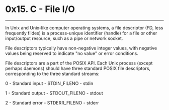 # 0x15. C - File I/O

**************

In Unix and Unix-like computer operating systems, a file descriptor (FD, less frequently fildes) is a process-unique identifier (handle) for a file or other input/output resource, such as a pipe or network socket.    

File descriptors typically have non-negative integer values, with negative values being reserved to indicate "no value" or error conditions.    

File descriptors are a part of the POSIX API. Each Unix process (except perhaps daemons) should have three standard POSIX file descriptors, corresponding to the three standard streams:   

0 - Standard input - STDIN_FILENO - stdin    

1 - Standard output - STDOUT_FILENO - stdout    

2 - Standard error - STDERR_FILENO - stderr     

